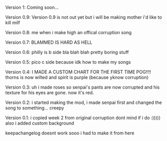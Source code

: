 Version 1: Coming soon...

Version 0.9: Version 0.9 is not out yet but i will be making mother i'd like to kill milf

Version 0.8: me when i make high an offical corruption song

Version 0.7: BLAMMED IS HARD AS HELL

Version 0.6: philly is b side bla blah blah pretty boring stuff

Version 0.5: pico c side because idk how to make my songs

Version 0.4: I MADE A CUSTOM CHART FOR THE FIRST TIME POG!!!! thorns is now wilted and spirit is purple (because yknow corruption)

Version 0.3: uh i made roses so senpai's pants are now corrupted and his texture for his eyes are gone. now it's red.

Version 0.2: i started making the mod, i made senpai first and changed the song to something... creepy

Version 0.1: i copied week 2 from original corruption dont mind if i do :))))) also i added custom background

keepachangelog doesnt work sooo i had to make it from here
